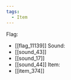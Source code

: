 ```yaml
---
tags:
  - Item
---
```

Flag:
- [[flag_11139]]
Sound:
- [[sound_43]]
- [[sound_17]]
- [[sound_44]]
Item:
- [[item_374]]
